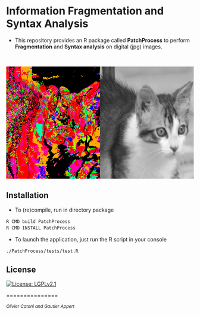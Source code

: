 


# Information Fragmentation and Syntax Analysis

* This repository provides an R package called **PatchProcess** to perform **Fragmentation** and **Syntax analysis** on digital (jpg) images.

<br>
<p align="center">
  <img height="300" src="Screenshot.png">
</p>



## Installation
 
* To (re)compile, run in directory package <br/>

```bash
R CMD build PatchProcess 
R CMD INSTALL PatchProcess
```

* To launch the application, just run the R script in your console <br/>

```bash
./PatchProcess/tests/test.R
```


## License

[![License: LGPLv2.1](https://img.shields.io/badge/license-LGPL%20v2.1-blue.svg)](https://www.gnu.org/licenses/lgpl-2.1.html)



===============

<sup>*Olivier Catoni and Gautier Appert*





